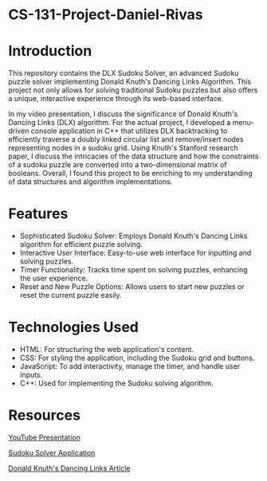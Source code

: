 # CS-131-Project-Daniel-Rivas

# Introduction
This repository contains the DLX Sudoku Solver, an advanced Sudoku puzzle solver implementing Donald Knuth's Dancing Links Algorithm. This project not only allows for solving traditional Sudoku puzzles but also offers a unique, interactive experience through its web-based interface.

In my video presentation, I discuss the significance of Donald Knuth's Dancing Links (DLX) algorithm. For the actual project, I developed a menu-driven console application in C++ that utilizes DLX backtracking to efficiently traverse a doubly linked circular list and remove/insert nodes representing nodes in a sudoku grid. Using Knuth's Stanford research paper, I discuss the intricacies of the data structure and how the constraints of a sudoku puzzle are converted into a two-dimensional matrix of booleans. Overall, I found this project to be enriching to my understanding of data structures and algorithm implementations. 

# Features
- Sophisticated Sudoku Solver: Employs Donald Knuth's Dancing Links algorithm for efficient puzzle solving.
- Interactive User Interface: Easy-to-use web interface for inputting and solving puzzles.
- Timer Functionality: Tracks time spent on solving puzzles, enhancing the user experience.
- Reset and New Puzzle Options: Allows users to start new puzzles or reset the current puzzle easily.

# Technologies Used
- HTML: For structuring the web application's content.
- CSS: For styling the application, including the Sudoku grid and buttons.
- JavaScript: To add interactivity, manage the timer, and handle user inputs.
- C++: Used for implementing the Sudoku solving algorithm.

# Resources
[YouTube Presentation](https://www.youtube.com/watch?v=cFQxXQfnnwo)

[Sudoku Solver Application](https://danieldotwav.github.io/DLX-Sudoku-Puzzle-Solver/)

[Donald Knuth's Dancing Links Article](https://arxiv.org/pdf/cs/0011047.pdf)
